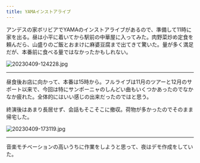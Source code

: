 ```yaml
---
title: YAMAインストアライブ
---
```


アンデスの家ボリビアでYAMAのインストアライブがあるので、準備して11時に家を出る。昼は小平に着いてから駅前の中華屋に入ってみた。肉野菜炒め定食を頼んだら、山盛りのご飯とおまけに麻婆豆腐まで出てきて驚いた。量が多く満足だが、本番前に食べる量ではなかったかもしれない。

![20230409-124228.jpg](https://ceshmina-photos.s3.ap-northeast-1.amazonaws.com/medium/202304/20230409-124228.jpg)

---

昼食後お店に向かって、本番は15時から。フルライブは11月のツアーと12月のサポート以来で、今回は特にサンポーニャのしんどい曲もいくつかあったのでなかなか疲れた。全体的にはいい感じの出来だったのではと思う。

終演後はあまり長居せず、会話もそこそこに撤収。荷物が多かったのでそのまま帰宅した。

![20230409-173119.jpg](https://ceshmina-photos.s3.ap-northeast-1.amazonaws.com/medium/202304/20230409-173119.jpg)

---

音楽モチベーションの高いうちに作業をしようと思って、夜はデモ作成をしていた。

